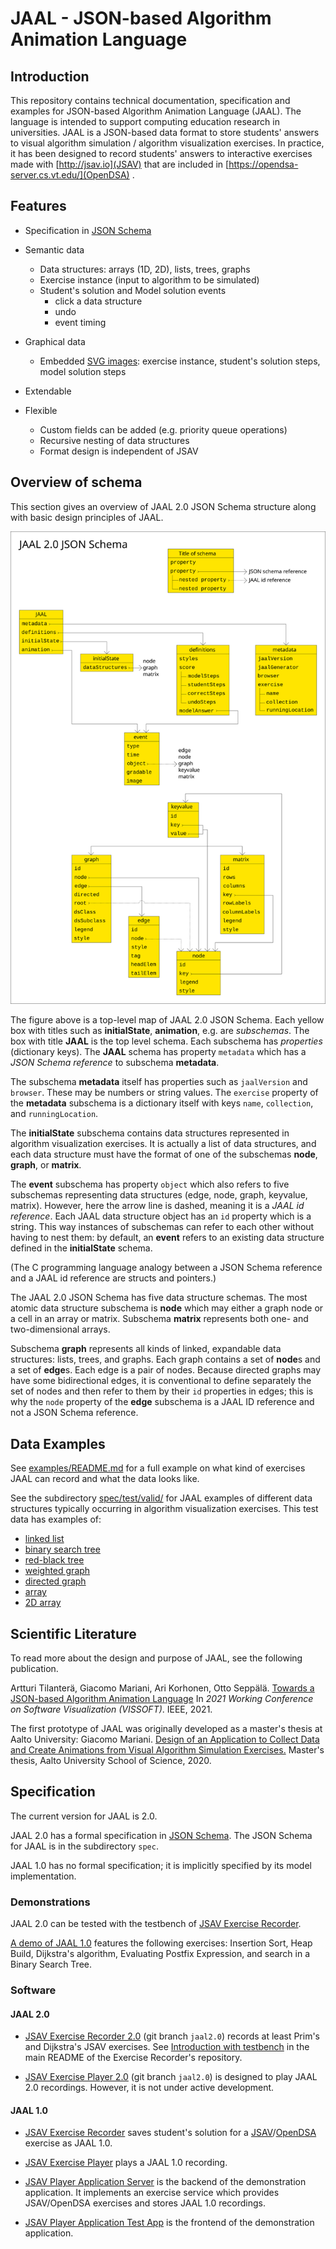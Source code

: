 # JAAL - JSON-based Algorithm Animation Language

## Introduction

This repository contains technical documentation, specification and examples
for JSON-based Algorithm Animation Language (JAAL). The language is intended
to support computing education research in universities. JAAL is a JSON-based
data format to store students' answers to visual algorithm simulation /
algorithm visualization exercises. In practice, it has been designed to
record students' answers to interactive exercises made with
[http://jsav.io](JSAV) that are included in
[https://opendsa-server.cs.vt.edu/](OpenDSA) .

## Features

- Specification in [JSON Schema](https://json-schema.org/)
- Semantic data
  - Data structures: arrays (1D, 2D), lists, trees, graphs
  - Exercise instance (input to algorithm to be simulated)
  - Student's solution and Model solution events
    - click a data structure
    - undo    
    - event timing
- Graphical data
  - Embedded [SVG images](https://developer.mozilla.org/en-US/docs/Web/SVG):
    exercise instance, student's solution steps, model solution steps
- Extendable
    
- Flexible
  - Custom fields can be added (e.g. priority queue operations)
  - Recursive nesting of data structures
  - Format design is independent of JSAV

## Overview of schema

This section gives an overview of JAAL 2.0 JSON Schema structure along with
basic design principles of JAAL.

![SVG image of schema](doc/versions/2.0/JAAL-2.0-schema.svg)

The figure above is a top-level map of JAAL 2.0 JSON Schema. Each
yellow box with titles such as **initialState**, **animation**, e.g. are 
*subschemas*. The box with title **JAAL** is the top level schema.
Each subschema has *properties* (dictionary keys). The **JAAL** schema has
property `metadata` which has a *JSON Schema reference* to subschema
**metadata**.

The subschema **metadata** itself has properties such as `jaalVersion` and
`browser`. These may be numbers or string values. The `exercise` property
of the **metadata** subschema is a dictionary itself with keys `name`,
`collection`, and `runningLocation`.

The **initialState** subschema contains data structures represented in
algorithm visualization exercises. It is actually a list of data structures,
and each data structure must have the format of one of the subschemas
**node**, **graph**, or **matrix**.

The **event** subschema has property `object` which also refers to five
subschemas representing data structures (edge, node, graph, keyvalue, matrix).
However, here the arrow line is dashed, meaning it is a *JAAL id reference*.
Each JAAL data structure object has an `id` property which is a string.
This way instances of subschemas can refer to each other without having to
nest them: by default, an **event** refers to an existing data structure
defined in the **initialState** schema. 

(The C programming language analogy between a JSON Schema reference
and a JAAL id reference are structs and pointers.)

The JAAL 2.0 JSON Schema has five data structure schemas. The most atomic
data structure subschema is **node** which may either a graph node or a cell
in an array or matrix. Subschema **matrix** represents both one- and
two-dimensional arrays.

Subschema **graph** represents all kinds of linked,
expandable data structures: lists, trees, and graphs. Each graph contains a
set of **node**s and a set of **edge**s. Each edge is a pair of nodes.
Because directed graphs may have some bidirectional edges, it is conventional
to define separately the set of nodes and then refer to them by their `id`
properties in edges; this is why the `node` property of the **edge**
subschema is a JAAL ID reference and not a JSON Schema reference.

## Data Examples

See [examples/README.md](examples/README.md) for a full example on what kind of
exercises JAAL can record and what the data looks like.

See the subdirectory [spec/test/valid/](spec/test/valid/) for JAAL examples of
different data structures typically occurring in algorithm visualization
exercises. This test data has examples of:
- [linked list](spec/test/valid/graph-linkedlist-bidirectional.json)
- [binary search tree](spec/test/valid/graph-binary-search-tree.json)
- [red-black tree](spec/test/valid/graph-red-black-tree.json)
- [weighted graph](spec/test/valid/graph-undirected-weighted.json)
- [directed graph](spec/test/valid/graph-directed.json)
- [array](spec/test/valid/matrix-1d-vertical.json)
- [2D array](spec/test/valid/matrix-2d.json)

## Scientific Literature

To read more about the design and purpose of JAAL, see the following
publication.

Artturi Tilanterä, Giacomo Mariani, Ari Korhonen, Otto Seppälä. [Towards a JSON-based Algorithm Animation Language](https://doi.org/10.1109/VISSOFT52517.2021.00026) In *2021 Working Conference on Software Visualization (VISSOFT)*. IEEE, 2021.

The first prototype of JAAL was originally developed as a master's thesis at
Aalto University: Giacomo Mariani. [Design of an Application to Collect Data and Create Animations
from Visual Algorithm Simulation Exercises.](http://urn.fi/URN:NBN:fi:aalto-202005313418) Master's thesis, Aalto University School of Science, 2020.

## Specification

The current version for JAAL is 2.0.

JAAL 2.0 has a formal specification in [JSON Schema](https://json-schema.org/).
The JSON Schema for JAAL is in the subdirectory `spec`.

JAAL 1.0 has no formal specification; it is implicitly specified by its
model implementation.

### Demonstrations

JAAL 2.0 can be tested with the testbench of
[JSAV Exercise Recorder](https://github.com/Aalto-LeTech/jsav-exercise-recorder/blob/jaal2.0/README.md#introduction-with-testbench).

[A demo of JAAL 1.0](https://jsav-player-test-app.web.app) features the
following exercises: Insertion Sort, Heap Build, Dijkstra's algorithm,
Evaluating Postfix Expression, and search in a Binary Search Tree.

### Software

#### JAAL 2.0

* [JSAV Exercise
  Recorder 2.0](https://github.com/Aalto-LeTech/jsav-exercise-recorder/tree/jaal2.0)
  (git branch `jaal2.0`) records at least Prim's and Dijkstra's JSAV exercises.
  See [Introduction with testbench](https://github.com/Aalto-LeTech/jsav-exercise-recorder/blob/jaal2.0/README.md#introduction-with-testbench) in the main README of the Exercise Recorder's repository.

* [JSAV Exercise Player
  2.0](https://github.com/Aalto-LeTech/jsav-exercise-player/tree/jaal2.0) (git
  branch `jaal2.0`) is designed to play JAAL 2.0 recordings. However, it is not
  under active development.

#### JAAL 1.0

* [JSAV Exercise Recorder](https://github.com/MarianiGiacomo/jsav-exercise-recorder/)
saves student's solution for a [JSAV](http://jsav.io)/[OpenDSA](https://opendsa-server.cs.vt.edu/) exercise as JAAL 1.0.

* [JSAV Exercise Player](https://github.com/MarianiGiacomo/jsav-exercise-player/)
plays a JAAL 1.0 recording.

* [JSAV Player Application Server](https://github.com/MarianiGiacomo/jsav-player-application-test-server) is the backend of the demonstration application. It implements an
exercise service which provides JSAV/OpenDSA exercises and stores JAAL 1.0
recordings.

* [JSAV Player Application Test App](https://github.com/MarianiGiacomo/jsav-player-application-test-app) is the frontend of the demonstration application.

